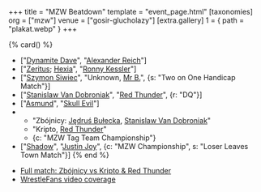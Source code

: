 +++
title = "MZW Beatdown"
template = "event_page.html"
[taxonomies]
org = ["mzw"]
venue = ["gosir-glucholazy"]
[extra.gallery]
1 = { path = "plakat.webp" }
+++

{% card() %}
- ["[Dynamite Dave](@/w/dynamite-dave.md)", "[Alexander Reich](@/w/alex-ace.md)"]
- ["[Zeritus](@/w/zeritus.md); [Hexia](@/w/hexia.md)", "[Ronny Kessler](@/w/ronny-kessler.md)"]
- ["[Szymon Siwiec](@/w/szymon-siwiec.md)", "Unknown, [Mr B.](@/w/mr-b.md)", {s: "Two
      on One Handicap Match"}]
- ["[Stanislaw Van Dobroniak](@/w/stanislaw-van-dobroniak.md)", "[Red Thunder](@/w/red-thunder.md)",
  {r: "DQ"}]
- ["[Asmund](@/w/asmund.md)", "[Skull Evil](@/w/skull-evil.md)"]
- - "Zbójnicy: [Jędruś Bułecka](@/w/jedrus-bulecka.md), [Stanislaw Van Dobroniak](@/w/stanislaw-van-dobroniak.md)"
  - "Kripto, [Red Thunder](@/w/red-thunder.md)"
  - {c: "MZW Tag Team Championship"}
- ["[Shadow](@/w/shadow.md)", "[Justin Joy](@/w/justin-joy.md)", {c: "MZW Championship",
    s: "Loser Leaves Town Match"}]
{% end %}

* [Full match: Zbójnicy vs Kripto & Red Thunder](https://youtu.be/DEkQgT53Nnc)
* [WrestleFans video coverage](https://youtu.be/4LgYjxWLvFs)
